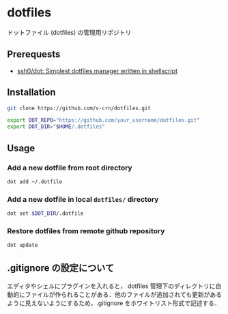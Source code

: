 # dotfiles

ドットファイル (dotfiles) の管理用リポジトリ

## Prerequests

- [ssh0/dot: Simplest dotfiles manager written in shellscript](https://github.com/ssh0/dot)

## Installation

```sh
git clone https://github.com/v-crn/dotfiles.git
```

```sh
export DOT_REPO="https://github.com/your_username/dotfiles.git"
export DOT_DIR="$HOME/.dotfiles"
```

## Usage

### Add a new dotfile from root directory

```sh
dot add ~/.dotfile
```

### Add a new dotfile in local `dotfiles/` directory

```sh
dot set $DOT_DIR/.dotfile
```

### Restore dotfiles from remote github repository

```sh
dot update
```

## .gitignore の設定について

エディタやシェルにプラグインを入れると， dotfiles 管理下のディレクトリに自動的にファイルが作られることがある．他のファイルが追加されても更新があるように見えないようにするため，.gitignore をホワイトリスト形式で記述する．
